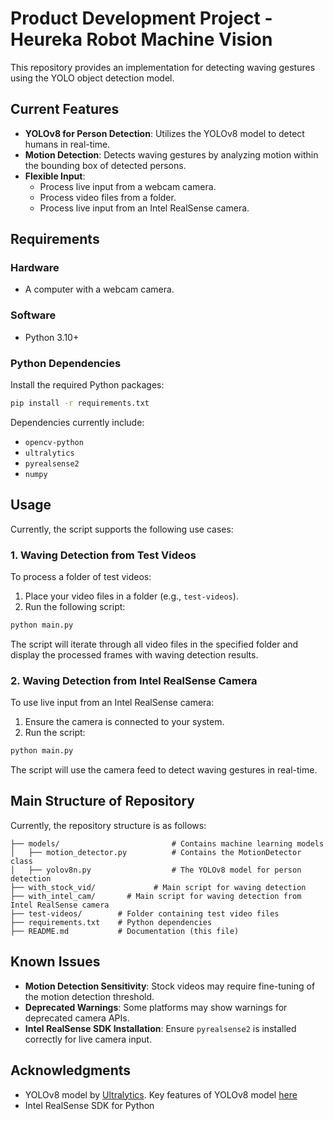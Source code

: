 # Product Development Project - Heureka Robot Machine Vision

This repository provides an implementation for detecting waving gestures using the YOLO object detection model.

## Current Features
- **YOLOv8 for Person Detection**: Utilizes the YOLOv8 model to detect humans in real-time.
- **Motion Detection**: Detects waving gestures by analyzing motion within the bounding box of detected persons.
- **Flexible Input**:
  - Process live input from a webcam camera.
  - Process video files from a folder.
  - Process live input from an Intel RealSense camera.

## Requirements
### Hardware
- A computer with a webcam camera.

### Software
- Python 3.10+

### Python Dependencies
Install the required Python packages:
```bash
pip install -r requirements.txt
```
Dependencies currently include:
- `opencv-python`
- `ultralytics`
- `pyrealsense2`
- `numpy`

## Usage
Currently, the script supports the following use cases:

### 1. Waving Detection from Test Videos
To process a folder of test videos:
1. Place your video files in a folder (e.g., `test-videos`).
2. Run the following script:

```bash
python main.py
```
The script will iterate through all video files in the specified folder and display the processed frames with waving detection results.

### 2. Waving Detection from Intel RealSense Camera
To use live input from an Intel RealSense camera:
1. Ensure the camera is connected to your system.
2. Run the script:

```bash
python main.py
```
The script will use the camera feed to detect waving gestures in real-time.

## Main Structure of Repository
Currently, the repository structure is as follows:
```
├── models/                         # Contains machine learning models
│   ├── motion_detector.py          # Contains the MotionDetector class
│   ├── yolov8n.py                  # The YOLOv8 model for person detection
├── with_stock_vid/             # Main script for waving detection
├── with_intel_cam/       # Main script for waving detection from Intel RealSense camera
├── test-videos/        # Folder containing test video files
├── requirements.txt    # Python dependencies
├── README.md           # Documentation (this file)
```

## Known Issues
- **Motion Detection Sensitivity**: Stock videos may require fine-tuning of the motion detection threshold.
- **Deprecated Warnings**: Some platforms may show warnings for deprecated camera APIs.
- **Intel RealSense SDK Installation**: Ensure `pyrealsense2` is installed correctly for live camera input.


## Acknowledgments
- YOLOv8 model by [Ultralytics](https://github.com/ultralytics/yolov8). Key features of YOLOv8 model [here](https://docs.ultralytics.com/models/yolov8/#key-features-of-yolov8)
- Intel RealSense SDK for Python



